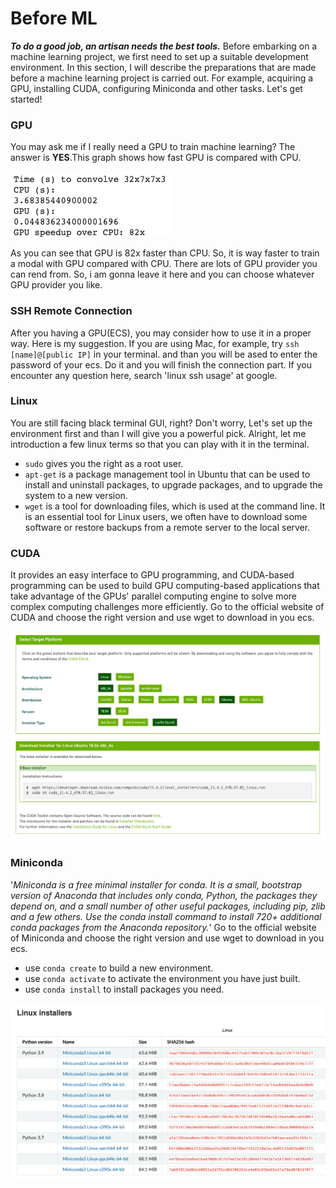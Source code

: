 # Before ML
***To do a good job, an artisan needs the best tools.*** Before embarking on a machine learning project, we first need to set up a suitable development environment. In this section, I will describe the preparations that are made before a machine learning project is carried out. For example, acquiring a GPU, installing CUDA, configuring Miniconda and other tasks. Let's get started!

### GPU
You may ask me if I really need a GPU to train machine learning? The answer is **YES**.This graph shows how fast GPU is compared with CPU.

![avatar](/GPU-SSL-Jupyter/gpu.png)

As you can see that GPU is 82x faster than CPU. So, it is way faster to train a modal with GPU compared with CPU. There are lots of GPU provider you can rend from. So, i am gonna leave it here and you can choose whatever GPU provider you like. 

### SSH Remote Connection
After you having a GPU(ECS), you may consider how to use it in a proper way. Here is my suggestion. If you are using Mac, for example, try `ssh [name]@[public IP]` in your terminal. and than you will be ased to enter the password of your ecs. Do it and you will finish the connection part. If you encounter any question here, search 'linux ssh usage' at google. 

### Linux
You are still facing black terminal GUI, right? Don't worry, Let's set up the environment first and than I will give you a powerful pick. Alright, let me introduction a few linux terms so that you can play with it in the terminal. 
- `sudo` gives you the right as a root user.
- `apt-get` is a package management tool in Ubuntu that can be used to install and uninstall packages, to upgrade packages, and to upgrade the system to a new version.
- `wget` is a tool for downloading files, which is used at the command line. It is an essential tool for Linux users, we often have to download some software or restore backups from a remote server to the local server.

### CUDA
It provides an easy interface to GPU programming, and CUDA-based programming can be used to build GPU computing-based applications that take advantage of the GPUs' parallel computing engine to solve more complex computing challenges more efficiently. Go to the official website of CUDA and choose the right version and use wget to download in you ecs.

![avatar](/GPU-SSL-Jupyter/CUDA.png)

### Miniconda
'*Miniconda is a free minimal installer for conda. It is a small, bootstrap version of Anaconda that includes only conda, Python, the packages they depend on, and a small number of other useful packages, including pip, zlib and a few others. Use the conda install command to install 720+ additional conda packages from the Anaconda repository.*' Go to the official website of Miniconda and choose the right version and use wget to download in you ecs.

- use `conda create` to build a new environment.
- use `conda activate` to activate the environment you have just built.
- use `conda install` to install packages you need.

![avatar](/GPU-SSL-Jupyter/miniconda.png)